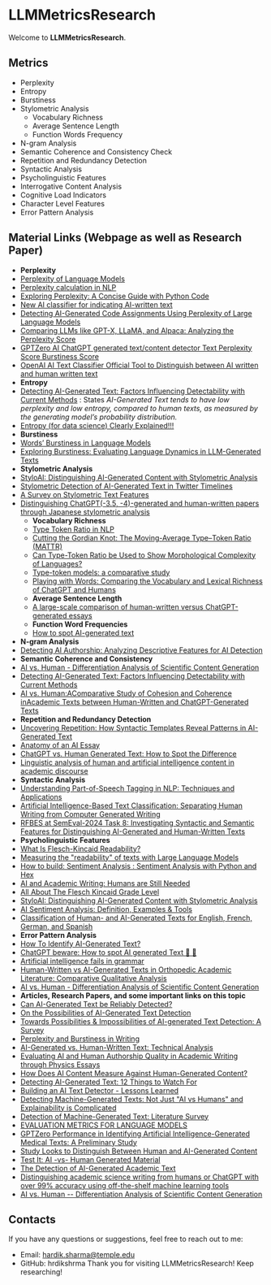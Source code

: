 
# LLMMetricsResearch

Welcome to **LLMMetricsResearch**.

## Metrics
- Perplexity 
- Entropy
- Burstiness
- Stylometric Analysis
  - Vocabulary Richness
  - Average Sentence Length
  - Function Words Frequency
- N-gram Analysis
- Semantic Coherence and Consistency Check
- Repetition and Redundancy Detection
- Syntactic Analysis
- Psycholinguistic Features
- Interrogative Content Analysis
- Cognitive Load Indicators
- Character Level Features
- Error Pattern Analysis

## Material Links (Webpage as well as Research Paper)
- **Perplexity**
- [Perplexity of Language Models](https://medium.com/@priyankads/perplexity-of-language-models-41160427ed72)
- [Perplexity calculation in NLP](https://medium.com/@AyushmanPranav/perplexity-calculation-in-nlp-0699fbda4594)
- [Exploring Perplexity: A Concise Guide with Python Code](https://python.plainenglish.io/exploring-perplexity-a-concise-guide-with-python-code-cfc201ba6c1a)
- [New AI classifier for indicating AI-written text](https://openai.com/index/new-ai-classifier-for-indicating-ai-written-text/)
- [Detecting AI-Generated Code Assignments Using Perplexity of Large Language Models](https://ojs.aaai.org/index.php/AAAI/article/view/30361)
- [Comparing LLMs like GPT-X, LLaMA, and Alpaca: Analyzing the Perplexity Score](https://www.youtube.com/watch?v=0dgZ0bd47zc)
- [GPTZero AI ChatGPT generated text/content detector Text Perplexity Score Burstiness Score](https://www.youtube.com/watch?v=jmP9RsmHjbs)
- [OpenAI AI Text Classifier Official Tool to Distinguish between AI written and human written text](https://www.youtube.com/watch?v=PmVC74IX_Vw)
- **Entropy**
- [Detecting AI-Generated Text: Factors Influencing Detectability with Current Methods](https://arxiv.org/html/2406.15583v1) : States *AI-Generated Text tends to have low perplexity and low entropy, compared to human texts, as measured by the generating model’s probability distribution.*
- [Entropy (for data science) Clearly Explained!!!](https://www.youtube.com/watch?v=YtebGVx-Fxw)
- **Burstiness**
- [Words’ Burstiness in Language Models](https://nlp.fi.muni.cz/raslan/2011/paper17.pdf)
- [Exploring Burstiness: Evaluating Language Dynamics in LLM-Generated Texts](https://ramblersm.medium.com/exploring-burstiness-evaluating-language-dynamics-in-llm-generated-texts-8439204c75c1)
- **Stylometric Analysis**
- [StyloAI: Distinguishing AI-Generated Content with Stylometric Analysis](https://arxiv.org/html/2405.10129v1#S3)
- [Stylometric Detection of AI-Generated Text in Twitter Timelines](https://arxiv.org/abs/2303.03697)
- [A Survey on Stylometric Text Features](https://ieeexplore.ieee.org/abstract/document/8981504)
- [Distinguishing ChatGPT(-3.5, -4)-generated and human-written papers through Japanese stylometric analysis](https://pmc.ncbi.nlm.nih.gov/articles/PMC10411719/)
  - **Vocabulary Richness**
  - [Type Token Ratio in NLP](https://medium.com/@rajeswaridepala/empirical-laws-ttr-cc9f826d304d)
  - [Cutting the Gordian Knot: The Moving-Average Type–Token Ratio (MATTR)](https://www.tandfonline.com/doi/full/10.1080/09296171003643098)
  - [Can Type-Token Ratio be Used to Show Morphological Complexity of Languages?](https://www.tandfonline.com/doi/full/10.1080/09296174.2014.911506#abstract)
  - [Type-token models: a comparative study](https://www.tandfonline.com/doi/full/10.1080/09296174.2014.974456#abstract)
  - [Playing with Words: Comparing the Vocabulary and Lexical Richness of ChatGPT and Humans](https://arxiv.org/pdf/2308.07462)
  - **Average Sentence Length**
  - [A large-scale comparison of human-written versus ChatGPT-generated essays](https://www.nature.com/articles/s41598-023-45644-9)
  - **Function Word Frequencies**
  - [How to spot AI-generated text](https://www.technologyreview.com/2022/12/19/1065596/how-to-spot-ai-generated-text/)
- **N-gram Analysis**
- [Detecting AI Authorship: Analyzing Descriptive Features for AI Detection](https://ceur-ws.org/Vol-3551/paper3.pdf)
- **Semantic Coherence and Consistency**
- [AI vs. Human - Differentiation Analysis of  Scientific Content Generation ](https://arxiv.org/abs/2301.10416)
- [Detecting AI-Generated Text: Factors Influencing Detectability with Current Methods](https://arxiv.org/html/2406.15583v1#S3)
- [AI vs. Human:AComparative Study of Cohesion and Coherence inAcademic Texts between Human-Written and ChatGPT-Generated Texts](https://rua.ua.es/dspace/bitstream/10045/147311/1/AI_vs_Human_A_Comparative_Study_of_Cohesion_and_Coherence_in_A_ZHENG__WENXIN.pdf)
- **Repetition and Redundancy Detection**
- [Uncovering Repetition: How Syntactic Templates Reveal Patterns in AI-Generated Text](https://complexdiscovery.com/uncovering-repetition-how-syntactic-templates-reveal-patterns-in-ai-generated-text/)
- [Anatomy of an AI Essay](https://www.insidehighered.com/opinion/career-advice/teaching/2024/07/02/ways-distinguish-ai-composed-essays-human-composed-ones)
- [ChatGPT vs. Human Generated Text: How to Spot the Difference](https://musicalbrick.com/chatgpt-vs-human-generated-text-how-to-spot-the-difference/)
- [Linguistic analysis of human and artificial intelligence content in academic discourse](https://ktipe.pnu.edu.ua/index.php/jpnuphil/article/view/8500)
- **Syntactic Analysis**
- [Understanding Part-of-Speech Tagging in NLP: Techniques and Applications](https://www.shiksha.com/online-courses/articles/pos-tagging-in-nlp/)
- [Artificial Intelligence-Based Text Classification: Separating Human Writing from Computer Generated Writing ](https://ceur-ws.org/Vol-3496/autextification-paper5.pdf)
- [RFBES at SemEval-2024 Task 8: Investigating Syntactic and Semantic Features for Distinguishing AI-Generated and Human-Written Texts](https://arxiv.org/html/2402.14838v1#S2)
- **Psycholinguistic Features**
- [What Is Flesch-Kincaid Readability?](https://www.webfx.com/tools/read-able/flesch-kincaid/#:~:text=Flesch%2DKincaid%20reading%20ease%20formula,the%20material%20on%20the%20page.)
- [Measuring the "readability" of texts with Large Language Models](https://seantrott.substack.com/p/measuring-the-readability-of-texts)
- [How to build: Sentiment Analysis : Sentiment Analysis with Python and Hex](https://hex.tech/templates/sentiment-analysis/sentiment-analysis/)
- [AI and Academic Writing: Humans are Still Needed](https://www.bridgetext.com/ai-and-academic-writing-humans-are-still-needed)
- [All About The Flesch Kincaid Grade Level](https://originality.ai/blog/all-about-the-flesch-kincaid-grade-level)
- [StyloAI: Distinguishing AI-Generated Content with Stylometric Analysis](https://arxiv.org/html/2405.10129v1#S3)
- [AI Sentiment Analysis: Definition, Examples & Tools](https://www.v7labs.com/blog/ai-sentiment-analysis-definition-examples-tools)
- [Classification of Human- and AI-Generated Texts for English, French, German, and Spanish](https://arxiv.org/pdf/2312.04882.pdf)
- **Error Pattern Analysis**
- [How To Identify AI-Generated Text?](https://originality.ai/blog/identify-ai-generated-text)
- [ChatGPT beware: How to spot AI generated Text 🤖 👀](https://www.linkedin.com/pulse/chatgpt-beware-how-spot-ai-generated-text-thomas-hirschmann/)
- [Artificial intelligence fails in grammar](https://www.eurekalert.org/news-releases/1031054)
- [Human-Written vs AI-Generated Texts in Orthopedic Academic Literature: Comparative Qualitative Analysis](https://pmc.ncbi.nlm.nih.gov/articles/PMC10907945/)
- [AI vs. Human - Differentiation Analysis of  Scientific Content Generation](https://arxiv.org/abs/2301.10416)
- **Articles, Research Papers, and some important links on this topic**
- [Can AI-Generated Text be Reliably Detected?](https://arxiv.org/abs/2303.11156)
- [On the Possibilities of AI-Generated Text Detection](https://arxiv.org/abs/2304.04736)
- [Towards Possibilities & Impossibilities of AI-generated Text Detection: A Survey](https://arxiv.org/abs/2310.15264)
- [Perplexity and Burstiness in Writing](https://originality.ai/blog/perplexity-and-burstiness-in-writing)
- [AI-Generated vs. Human-Written Text: Technical Analysis](https://hackernoon.com/ai-generated-vs-human-written-text-technical-analysis)
- [Evaluating AI and Human Authorship Quality in Academic Writing through Physics Essays](https://arxiv.org/html/2403.05458v1)
- [How Does AI Content Measure Against Human-Generated Content?](https://ai-techpark.com/ai-vs-human-content-quality/)
- [Detecting AI-Generated Text: 12 Things to Watch For](https://www.eastcentral.edu/free/ai-faculty-resources/detecting-ai-generated-text/)
- [Building an AI Text Detector - Lessons Learned](https://rotational.io/blog/building-an-ai-text-detector/)
- [Detecting Machine-Generated Texts: Not Just "AI vs Humans" and Explainability is Complicated](https://arxiv.org/abs/2406.18259)
- [Detection of Machine-Generated Text: Literature Survey](https://arxiv.org/abs/2402.01642)
- [EVALUATION METRICS FOR LANGUAGE MODELS](https://kilthub.cmu.edu/articles/Evaluation_Metrics_For_Language_Models/6605324/files/12095765.pdf)
- [GPTZero Performance in Identifying Artificial Intelligence-Generated Medical Texts: A Preliminary Study](https://synapse.koreamed.org/articles/1516083870)
- [Study Looks to Distinguish Between Human and AI-Generated Content](https://sjgiorgi.github.io/publications/giorgi2023islept.pdf)
- [Test It: AI -vs- Human Generated Material](https://www.dau.edu/blogs/test-it-ai-vs-human-generated-material)
- [The Detection of AI-Generated Academic Text](https://www.bridgetext.com/the-detection-of-ai-generated-academic-text)
- [Distinguishing academic science writing from humans or ChatGPT with over 99% accuracy using off-the-shelf machine learning tools](https://pmc.ncbi.nlm.nih.gov/articles/PMC10328544/)
- [AI vs. Human -- Differentiation Analysis of Scientific Content Generation](https://arxiv.org/abs/2301.10416)


## Contacts

If you have any questions or suggestions, feel free to reach out to me:
- Email: hardik.sharma@temple.edu
- GitHub: hrdikshrma
Thank you for visiting LLMMetricsResearch! Keep researching!
